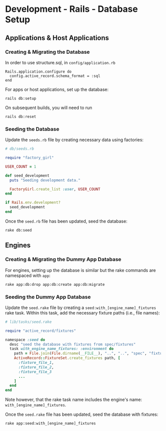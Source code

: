 # Development - Rails - Database Setup

## Applications & Host Applications

### Creating & Migrating the Database

In order to use structure.sql, in `config/application.rb`

```
Rails.application.configure do
  config.active_record.schema_format = :sql
end
```

For apps or host applications, set up the database:

```
rails db:setup
```

On subsequent builds, you will need to run

```
rails db:reset
```

### Seeding the Database

Update the `seeds.rb` file by creating necessary data using factories:

```ruby
# db/seeds.rb

require "factory_girl"

USER_COUNT = 1

def seed_development
  puts "Seeding development data."

  FactoryGirl.create_list :user, USER_COUNT
end

if Rails.env.development?
  seed_development
end
```

Once the `seed.rb` file has been updated, seed the database:

```
rake db:seed
```

## Engines

### Creating & Migrating the Dummy App Database

For engines, setting up the database is similar but the rake commands are
namespaced with `app`:

```
rake app:db:drop app:db:create app:db:migrate
```

### Seeding the Dummy App Database

Update the `seed.rake` file by creating a `seed:with_[engine_name]_fixtures`
rake task. Within this task, add the necessary fixture paths (i.e., file names):

```ruby
# lib/tasks/seed.rake

require "active_record/fixtures"

namespace :seed do
  desc "seed the database with fixtures from spec/fixtures"
  task with_engine_name_fixtures: :environment do
    path = File.join(File.dirname(__FILE__), "..", "..", "spec", "fixtures")
    ActiveRecord::FixtureSet.create_fixtures path, [
      :fixture_file_1,
      :fixture_file_2,
      :fixture_file_3
      ...
    ]
  end
end
```

Note however, that the rake task name includes the engine's name: ```with_[engine_name]_fixtures```.

Once the ```seed.rake``` file has been updated, seed the database with fixtures:

```
rake app:seed:with_[engine_name]_fixtures
```
